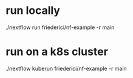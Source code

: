 # run locally
./nextflow run friederici/nf-example -r main

# run on a k8s cluster
./nextflow kuberun friederici/nf-example -r main
